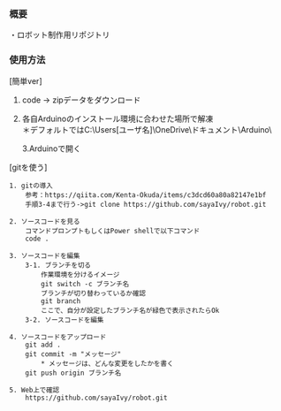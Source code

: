 ### 概要
・ロボット制作用リポジトリ

  
### 使用方法  

[簡単ver]  
1. code -> zipデータをダウンロード  
2. 各自Arduinoのインストール環境に合わせた場所で解凍  
    ＊デフォルトではC:\Users\[ユーザ名]\OneDrive\ドキュメント\Arduino\
    
    3.Arduinoで開く  

[gitを使う]  

    1. gitの導入
        参考：https://qiita.com/Kenta-Okuda/items/c3dcd60a80a82147e1bf
        手順3-4まで行う->git clone https://github.com/sayaIvy/robot.git

    2. ソースコードを見る
        コマンドプロンプトもしくはPower shellで以下コマンド
        code .
    
    3. ソースコードを編集  
        3-1. ブランチを切る
            作業環境を分けるイメージ
            git switch -c ブランチ名
            ブランチが切り替わっているか確認
            git branch 
            ここで、自分が設定したブランチ名が緑色で表示されたらOk
        3-2. ソースコードを編集

    4. ソースコードをアップロード
        git add .  
        git commit -m "メッセージ"
            * メッセージは、どんな変更をしたかを書く  
        git push origin ブランチ名  

    5. Web上で確認
        https://github.com/sayaIvy/robot.git
